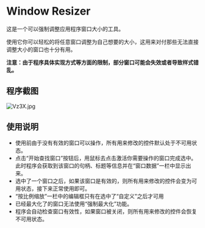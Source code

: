 # Window Resizer

这是一个可以强制调整应用程序窗口大小的工具。

使用它你可以轻松的将任意窗口调整为自己想要的大小，这用来对付那些无法直接调整大小的窗口也十分有用。

**注意：由于程序具体实现方式等方面的限制，部分窗口可能会失效或者导致样式错乱。**

## 程序截图

![Vz3X.jpg](https://img.xirikm.net/images/Vz3X.jpg)

## 使用说明

- 使用前由于没有有效的窗口可以操作，所有用来修改的控件默认处于不可用状态。
- 点击“开始查找窗口”按钮后，用鼠标去点击激活你需要操作的窗口完成选中。此时程序会获取到该窗口的句柄、标题等信息并在“窗口数据”一栏中显示出来。
- 选中了一个窗口之后，如果该窗口是有效的，则所有用来修改的控件会变为可用状态，接下来正常使用即可。
- “按比例缩放”一栏中的编辑框只有在选中了“自定义”之后才可用
- 已经最大化了的窗口无法使用“强制最大化”功能。
- 程序会自动检查窗口有效性，如果窗口被关闭，则所有用来修改的控件会恢复不可用状态。
